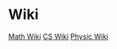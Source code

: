 # Wiki
[Math Wiki](./Physic/Physic-wiki.ipynb)
[CS Wiki](./Computing/CS-wiki.ipynb)
[Physic Wiki](./Mathematic/Math-wiki.ipynb)
